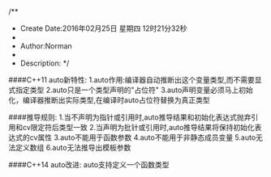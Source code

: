 /**
* Create Date:2016年02月25日 星期四 12时21分32秒
* 
* Author:Norman
* 
* Description: 
*/

####C++11 auto新特性:
    1.auto作用:编译器自动推断出这个变量类型,而不需要显式指定类型
    2.auto只是一个类型声明的"占位符"
    3.auto声明变量必须马上初始化，编译器推断出实际类型,在编译时auto占位符替换为真正类型


####推导规则:
    1.当不声明为指针或引用时,auto推导结果和初始化表达式抛弃引用和cv限定符后类型一致
    2.当声明为批针或引用时,auto推导结果将保持初始化表达式的cv属性
    3.auto不能用于函数参数
    4.auto不能用于非静态成员变量
    5.auto无法定义数组
    6.auto无法推导出模板参数

####C++14 auto改进:
    auto支持定义一个函数类型
